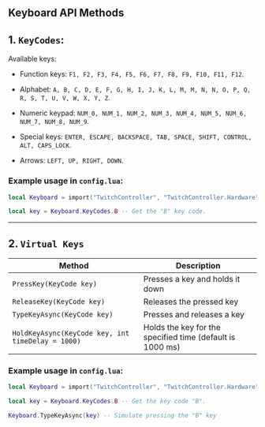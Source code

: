 ## Keyboard API Methods

## 1. `KeyCodes`:

Available keys:

- Function keys:
  `F1, F2, F3, F4, F5, F6, F7, F8, F9, F10, F11, F12`.

- Alphabet:
  `A, B, C, D, E, F, G, H, I, J, K, L, M, M, N, N, O, P, Q, R, S, T, U, V, W, X, Y, Z`.

- Numeric keypad:
  `NUM_0, NUM_1, NUM_2, NUM_3, NUM_4, NUM_5, NUM_6, NUM_7, NUM_8, NUM_9`.

- Special keys:
  `ENTER, ESCAPE, BACKSPACE, TAB, SPACE, SHIFT, CONTROL, ALT, CAPS_LOCK`.

- Arrows:
  `LEFT, UP, RIGHT, DOWN`.

### Example usage in `config.lua`:

```lua
local Keyboard = import("TwitchController", "TwitchController.Hardware").Keyboard -- Import Interface

local key = Keyboard.KeyCodes.B -- Get the "B" key code.
```

---

## 2. `Virtual Keys`

| Method                                            | Description                                               |
| ------------------------------------------------- | --------------------------------------------------------- |
| `PressKey(KeyCode key)`                           | Presses a key and holds it down                           |
| `ReleaseKey(KeyCode key)`                         | Releases the pressed key                                  |
| `TypeKeyAsync(KeyCode key)`                       | Presses and releases a key                                |
| `HoldKeyAsync(KeyCode key, int timeDelay = 1000)` | Holds the key for the specified time (default is 1000 ms) |

### Example usage in `config.lua`:

```lua
local Keyboard = import("TwitchController", "TwitchController.Hardware").Keyboard -- Import the interface

local key = Keyboard.KeyCodes.B -- Get the key code "B".

Keyboard.TypeKeyAsync(key) -- Simulate pressing the "B" key
```
